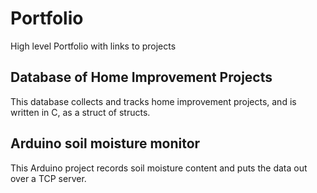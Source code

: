 # Portfolio
High level Portfolio with links to projects

## Database of Home Improvement Projects
This database collects and tracks home improvement projects, and is written in C, as a struct of structs.

## Arduino soil moisture monitor
This Arduino project records soil moisture content and puts the data out over a TCP server.
